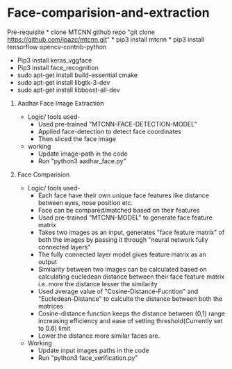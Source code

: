 # Face-comparision-and-extraction
Pre-requisite
	* clone MTCNN github repo "git clone https://github.com/ipazc/mtcnn.git"
	* pip3 install mtcnn
	* pip3 install tensorflow opencv-contrib-python
  * Pip3 install keras_vggface
  * Pip3 install face_recognition
  * sudo apt-get install build-essential cmake
  * sudo apt-get install libgtk-3-dev
  * sudo apt-get install libboost-all-dev

1. Aadhar Face Image Extraction
	* Logic/ tools used-
		* Used pre-trained "MTCNN-FACE-DETECTION-MODEL"
		* Applied face-detection to detect face coordinates
		* Then sliced the face image
	* working
		* Update image-path in the code
		* Run "python3 aadhar_face.py"


2. Face Comparision
	* Logic/ tools used-
		* Each face have their own unique face features like distance between eyes, nose position etc.
		* Face can be compared/matched based on their features
		* Used pre-trained "MTCNN-MODEL" to generate face feature matrix
		* Takes two images as an input, generates "face feature matrix" of both the images by passing it through "neural network fully connected layers"
		* The fully connected layer model gives feature matrix as an output 
		* Similarity between two images can be calculated based on calculating eucledean distance between their face feature matrix i.e. more the distance lesser the similarity
		* Used average value of "Cosine-Distance-Fucntion" and "Eucledean-Distance" to calculte the distance between both the matrices 
		* Cosine-distance function keeps the distance between (0,1) range increasing efficiency and ease of setting threshold(Currently set to 0.6) limit
		* Lower the distance more similar faces are.
	* Working 
		* Update input images paths in the code
		* Run "python3 face_verification.py"
